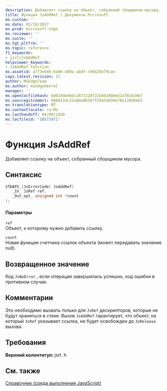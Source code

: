 ```yaml
---
description: Добавляет ссылку на объект, собранный сборщиком мусора.
title: Функция JsAddRef | Документы Microsoft
ms.custom: ''
ms.date: 01/18/2017
ms.prod: microsoft-edge
ms.reviewer: ''
ms.suite: ''
ms.tgt_pltfrm: ''
ms.topic: reference
f1_keywords:
- jsrt/JsAddRef
helpviewer_keywords:
- JsAddRef function
ms.assetid: a7f3ed49-6a86-489a-abdf-c99428e79cae
caps.latest.revision: 12
author: MSEdgeTeam
ms.author: msedgedevrel
manager: ''
ms.openlocfilehash: bd02dded6dc2877228f22b4d2800e41a78163467
ms.sourcegitcommit: 6860234c25a8be863b7f29a54838e78e120dbb62
ms.translationtype: MT
ms.contentlocale: ru-RU
ms.lasthandoff: 04/09/2020
ms.locfileid: "10571471"
---
```

# Функция JsAddRef
Добавляет ссылку на объект, собранный сборщиком мусора.  
  
## Синтаксис  
  
```cpp  
STDAPI_(JsErrorCode) JsAddRef(  
   _In_ JsRef ref,  
   _Out_opt_ unsigned int *count  
);  
```  
  
#### Параметры  
 `ref`  
 Объект, к которому нужно добавить ссылку.  
  
 `count`  
 Новая функция счетчика ссылок объекта (может передавать значение null).  
  
## Возвращенное значение  
 Код `JsNoError` , если операция завершилась успешно, код ошибки в противном случае.  
  
## Комментарии  
 Это необходимо вызвать только для `JsRef` дескрипторов, которые не будут храниться в стеке. Вызов `JsAddRef` гарантирует, что объект, на который `JsRef` указывает ссылка, не будет освобожден до `JsRelease` вызова.  
  
## Требования  
 **Верхний колонтитул:** jsrt. h  
  
## См. также  
 [Справочник (среда выполнения JavaScript)](../chakra-hosting/reference-javascript-runtime.md)